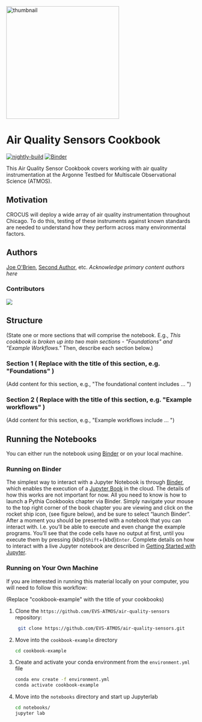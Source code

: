 <img src="https://crocus-urban.org/wp-content/uploads/sites/115/2023/03/CROCUS-Logo_preview_R2.png" alt="thumbnail" width="300"/>

# Air Quality Sensors Cookbook

[![nightly-build](https://github.com/EVS-ATMOS/air-quality-sensors/actions/workflows/nightly-build.yaml/badge.svg)](https://github.com/EVS-ATMOS/air-quality-sensors/actions/workflows/nightly-build.yaml)
[![Binder](http://binder.mypythia.org/badge_logo.svg)](http://binder.mypythia.org/v2/gh/ProjectPythia/cookbook-template/main?labpath=notebooks)

This Air Quality Sensor Cookbook covers working with air quality instrumentation at the Argonne Testbed for Multiscale Observational Science (ATMOS). 

## Motivation
CROCUS will deploy a wide array of air quality instrumentation throughout Chicago. To do this, testing of these instruments against known standards are needed to understand how they perform across many environmental factors. 

## Authors

[Joe O'Brien](@jrobrien91), [Second Author](@second-author), etc. _Acknowledge primary content authors here_

### Contributors

<a href="https://github.com/EVS-ATMOS/air-quality-sensors/graphs/contributors">
  <img src="https://contrib.rocks/image?repo=EVS-ATMOS/air-quality-sensors" />
</a>

## Structure

(State one or more sections that will comprise the notebook. E.g., _This cookbook is broken up into two main sections - "Foundations" and "Example Workflows."_ Then, describe each section below.)

### Section 1 ( Replace with the title of this section, e.g. "Foundations" )

(Add content for this section, e.g., "The foundational content includes ... ")

### Section 2 ( Replace with the title of this section, e.g. "Example workflows" )

(Add content for this section, e.g., "Example workflows include ... ")

## Running the Notebooks

You can either run the notebook using [Binder](https://mybinder.org/) or on your local machine.

### Running on Binder

The simplest way to interact with a Jupyter Notebook is through
[Binder](https://mybinder.org/), which enables the execution of a
[Jupyter Book](https://jupyterbook.org) in the cloud. The details of how this works are not
important for now. All you need to know is how to launch a Pythia
Cookbooks chapter via Binder. Simply navigate your mouse to
the top right corner of the book chapter you are viewing and click
on the rocket ship icon, (see figure below), and be sure to select
“launch Binder”. After a moment you should be presented with a
notebook that you can interact with. I.e. you’ll be able to execute
and even change the example programs. You’ll see that the code cells
have no output at first, until you execute them by pressing
{kbd}`Shift`\+{kbd}`Enter`. Complete details on how to interact with
a live Jupyter notebook are described in [Getting Started with
Jupyter](https://foundations.projectpythia.org/foundations/getting-started-jupyter.html).

### Running on Your Own Machine

If you are interested in running this material locally on your computer, you will need to follow this workflow:

(Replace "cookbook-example" with the title of your cookbooks)

1. Clone the `https://github.com/EVS-ATMOS/air-quality-sensors` repository:

   ```bash
    git clone https://github.com/EVS-ATMOS/air-quality-sensors.git
   ```

1. Move into the `cookbook-example` directory
   ```bash
   cd cookbook-example
   ```
1. Create and activate your conda environment from the `environment.yml` file
   ```bash
   conda env create -f environment.yml
   conda activate cookbook-example
   ```
1. Move into the `notebooks` directory and start up Jupyterlab
   ```bash
   cd notebooks/
   jupyter lab
   ```

